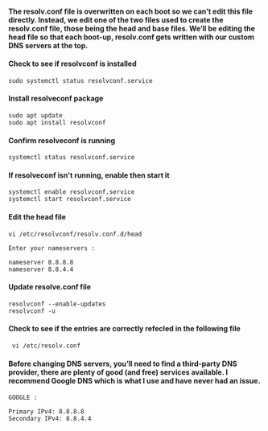 #### The resolv.conf file is overwritten on each boot so we can’t edit this file directly. Instead, we edit one of the two files used to create the resolv.conf file, those being the head and base files. We’ll be editing the head file so that each boot-up, resolv.conf gets written with our custom DNS servers at the top.

#### Check to see if resolvconf is installed 
```
sudo systemctl status resolvconf.service
```

#### Install resolveconf package

```
sudo apt update
sudo apt install resolvconf
```

#### Confirm resolveconf is running

```
systemctl status resolvconf.service
```

#### If resolveconf isn't running, enable then start it

```
systemctl enable resolvconf.service
systemctl start resolvconf.service
```

#### Edit the head file

```
vi /etc/resolvconf/resolv.conf.d/head

Enter your nameservers :

nameserver 8.8.8.8
nameserver 8.8.4.4
```

#### Update resolve.conf file

```
resolvconf --enable-updates
resolvconf -u
```

#### Check to see if the entries are correctly refecled in the following file

```
 vi /etc/resolv.conf
```

#### Before changing DNS servers, you’ll need to find a third-party DNS provider, there are plenty of good (and free) services available. I recommend Google DNS which is what I use and have never had an issue. 

```
GOOGLE :

Primary IPv4: 8.8.8.8
Secondary IPv4: 8.8.4.4
```
